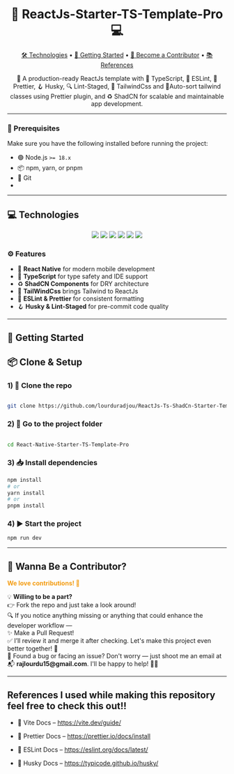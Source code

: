 <h1 align="center"><strong>🚀 ReactJs-Starter-TS-Template-Pro 💻</strong></h1>

<p align="center">
  <a href="#technologies">🛠️ Technologies</a> •
  <a href="#started">🚀 Getting Started</a> •
  <a href="#wannabe">🤝 Become a Contributor</a> •
  <a href="#references">📚 References</a>
</p>

<p align="center">
  🚀 A production-ready ReactJs template with 🧠 TypeScript, 🧹 ESLint, 🎨 Prettier, 🪝 Husky, 🔍 Lint-Staged, 💨 TailwindCss and 🔭Auto-sort tailwind classes using Prettier plugin, and  ♻️ ShadCN for scalable and maintainable app development.
</p>

---

<h3>🔧 Prerequisites</h3>

Make sure you have the following installed before running the project:

- 🟢 Node.js `>= 18.x`
- 📦 npm, yarn, or pnpm
- 🧰 Git
-
---

<h2 id="technologies">💻 Technologies</h2>

<p align="center">
  <img src="https://img.shields.io/badge/React-v0.76.9-blue" />
  <img src="https://img.shields.io/badge/ESLint-v9.24.0-green" />
  <img src="https://img.shields.io/badge/Prettier-v3.5.3-orange" />
  <img src="https://img.shields.io/badge/TailWindCss-v4.1.23-yellow" />
  <img src="https://img.shields.io/badge/Husky-v9.1.7-blueviolet" />
  <img src="https://img.shields.io/badge/Lint_Staged-v15.5.1-lightgrey" />
</p>

### ⚙️ Features

- 🚀 **React Native** for modern mobile development
- 🧠 **TypeScript** for type safety and IDE support
- ♻️ **ShadCN Components** for DRY architecture
- 🎨 **TailWindCss** brings Tailwind to ReactJs
- 🧹 **ESLint & Prettier** for consistent formatting
- 🪝 **Husky & Lint-Staged** for pre-commit code quality

---

<h2 id="started">🚀 Getting Started</h2>

## 📦 Clone & Setup

### 1) 🧬 Clone the repo
```bash

git clone https://github.com/lourduradjou/ReactJs-Ts-ShadCn-Starter-Template-Pro.git
```
### 2) 📁 Go to the project folder
```bash

cd React-Native-Starter-TS-Template-Pro
```

### 3) 📥 Install dependencies
```bash
npm install
# or
yarn install
# or
pnpm install
```

### 4) ▶️ Start the project
```bash
npm run dev
```
---

<h2 id="wannabe">🌟 Wanna Be a Contributor?</h2> <p><strong style="color:#f39c12;">We love contributions! 🙌</strong></p>
💡 <strong>Willing to be a part?</strong>

<div>👉 Fork the repo and just take a look around!</div> <div>🔍 If you notice anything missing or anything that could enhance the developer workflow —</div> <div>✨ Make a Pull Request!</div> <div>✅ I’ll review it and merge it after checking. Let's make this project even better together! 💪</div>
<div>🐞 Found a bug or facing an issue? Don't worry — just shoot me an email at 📬 <strong>rajlourdu15@gmail.com</strong>. I'll be happy to help! 💪🚀</div>


---

<h2 id="references">References I used while making this repository feel free to check this out!!</h2>

- 🔗 Vite Docs – https://vite.dev/guide/

- 🔗 Prettier Docs – https://prettier.io/docs/install

- 🔗 ESLint Docs – https://eslint.org/docs/latest/

- 🔗 Husky Docs – https://typicode.github.io/husky/














